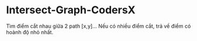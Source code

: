 # Intersect-Graph-CodersX

Tìm điểm cắt nhau giữa 2 path [x,y]...
Nếu có nhiều điểm cắt, trả về điểm có hoành độ nhỏ nhất.
